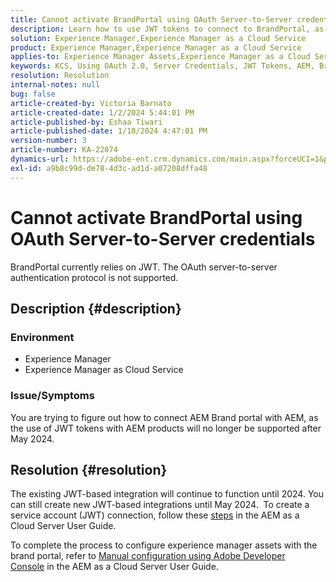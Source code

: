 ```yaml
---
title: Cannot activate BrandPortal using OAuth Server-to-Server credentials
description: Learn how to use JWT tokens to connect to BrandPortal, as OAuth Server-to-Server is not supported.
solution: Experience Manager,Experience Manager as a Cloud Service
product: Experience Manager,Experience Manager as a Cloud Service
applies-to: Experience Manager Assets,Experience Manager as a Cloud Service,Experience Manager
keywords: KCS, Using OAuth 2.0, Server Credentials, JWT Tokens, AEM, Brand Portal, Server-to-Server
resolution: Resolution
internal-notes: null
bug: false
article-created-by: Victoria Barnato
article-created-date: 1/2/2024 5:44:01 PM
article-published-by: Eshaa Tiwari
article-published-date: 1/18/2024 4:47:01 PM
version-number: 3
article-number: KA-22074
dynamics-url: https://adobe-ent.crm.dynamics.com/main.aspx?forceUCI=1&pagetype=entityrecord&etn=knowledgearticle&id=80a2c382-96a9-ee11-be37-6045bd006268
exl-id: a9b8c99d-de78-4d3c-ad1d-a07208dffa48
---
```

# Cannot activate BrandPortal using OAuth Server-to-Server credentials


BrandPortal currently relies on JWT. The OAuth server-to-server authentication protocol is not supported.

## Description {#description}


### <b>Environment </b>

- Experience Manager
- Experience Manager as Cloud Service


### <b>Issue/Symptoms</b>

You are trying to figure out how to connect AEM Brand portal with AEM, as the use of JWT tokens with AEM products will no longer be supported after May 2024.




## Resolution {#resolution}




The existing JWT-based integration will continue to function until 2024. You can still create new JWT-based integrations until May 2024.  To create a service account (JWT) connection, follow these [steps](https://experienceleague.adobe.com/docs/experience-manager-cloud-service/content/assets/brand-portal/configure-aem-assets-with-brand-portal.html?lang=en#createnewintegration) in the AEM as a Cloud Server User Guide.



To complete the process to configure experience manager assets with the brand portal, refer to [Manual configuration using Adobe Developer Console](https://experienceleague.adobe.com/docs/experience-manager-cloud-service/content/assets/brand-portal/configure-aem-assets-with-brand-portal.html?lang=en#manual-configuration) in the AEM as a Cloud Server User Guide.
